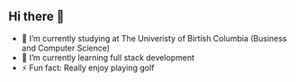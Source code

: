 ## Hi there 👋

- 🔭 I’m currently studying at The Univeristy of Birtish Columbia (Business and Computer Science)
- 🌱 I’m currently learning full stack development
- ⚡ Fun fact: Really enjoy playing golf

